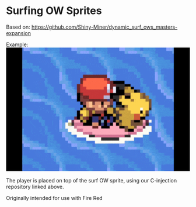 # Surfing OW Sprites
Based on: https://github.com/Shiny-Miner/dynamic_surf_ows_masters-expansion

Example:
![Image title](example.gif)

The player is placed on top of the surf OW sprite, using our C-injection repository linked above.

Originally intended for use with Fire Red
